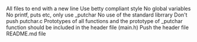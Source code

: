 All files  to end with a new line
Use betty compliant style
No global variables
No printf, puts etc, only use _putchar
No use of the standard librrary
Don't push putchar.c 
Prototypes of all functions and the prototype of _putchar function should be included in the header file (main.h)
Push the header file
README.md file
